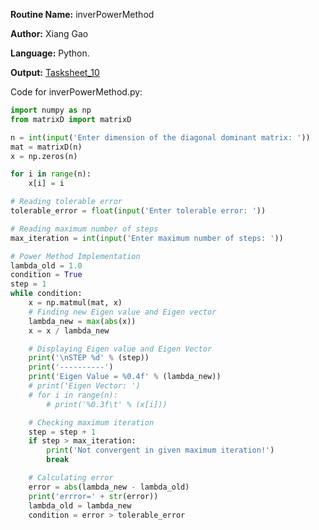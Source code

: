 **Routine Name:** inverPowerMethod

**Author:** Xiang Gao 

**Language:** Python.

**Output:** [Tasksheet_10](https://github.com/GoByMark/math4610/blob/main/Homework_Tasks/Tasksheet_10/Tasksheet%2010.pdf)

Code for inverPowerMethod.py:  
```Python
import numpy as np
from matrixD import matrixD

n = int(input('Enter dimension of the diagonal dominant matrix: '))
mat = matrixD(n)
x = np.zeros(n)

for i in range(n):
    x[i] = i

# Reading tolerable error
tolerable_error = float(input('Enter tolerable error: '))

# Reading maximum number of steps
max_iteration = int(input('Enter maximum number of steps: '))

# Power Method Implementation
lambda_old = 1.0
condition = True
step = 1
while condition:
    x = np.matmul(mat, x)
    # Finding new Eigen value and Eigen vector
    lambda_new = max(abs(x))
    x = x / lambda_new

    # Displaying Eigen value and Eigen Vector
    print('\nSTEP %d' % (step))
    print('----------')
    print('Eigen Value = %0.4f' % (lambda_new))
    # print('Eigen Vector: ')
    # for i in range(n):
        # print('%0.3f\t' % (x[i]))

    # Checking maximum iteration
    step = step + 1
    if step > max_iteration:
        print('Not convergent in given maximum iteration!')
        break

    # Calculating error
    error = abs(lambda_new - lambda_old)
    print('errror=' + str(error))
    lambda_old = lambda_new
    condition = error > tolerable_error

```
